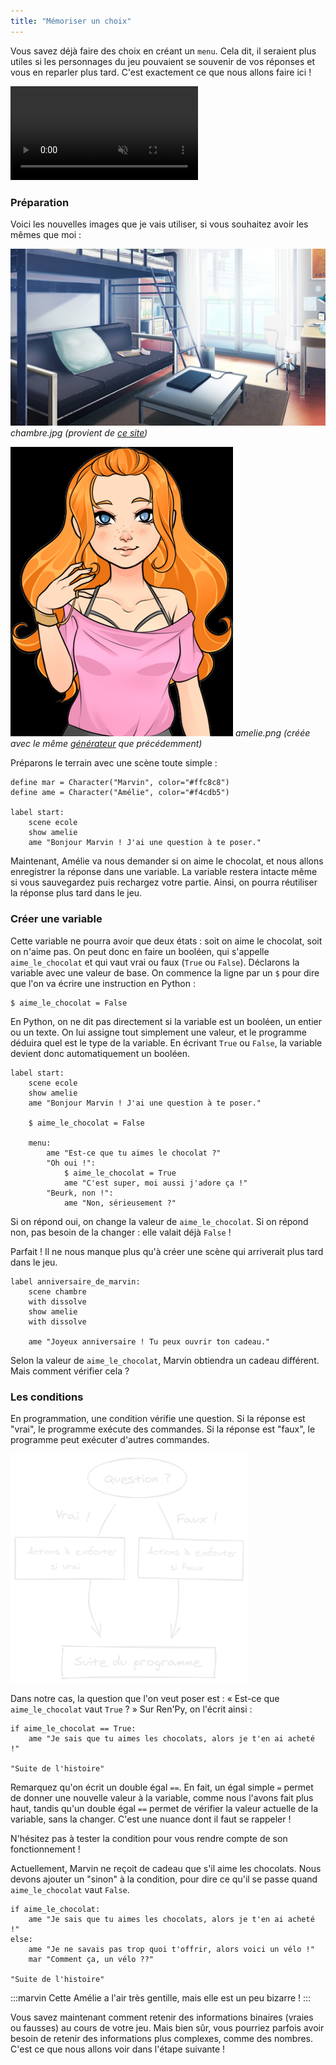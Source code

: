 ```yaml
---
title: "Mémoriser un choix"
---
```


Vous savez déjà faire des choix en créant un `menu`. Cela dit, il seraient plus utiles si les personnages du jeu pouvaient se souvenir de vos réponses et vous en reparler plus tard. C'est exactement ce que nous allons faire ici !

<video src="/videos/renpy/02-decouvrir-les-variables/demo.mp4" muted loop controls alt="Le résultat final de cette étape."></video>

### Préparation

Voici les nouvelles images que je vais utiliser, si vous souhaitez avoir les mêmes que moi :

![](./chambre.jpg)
*chambre.jpg (provient de [ce site](http://www7b.biglobe.ne.jp/~osumashi/free_bg.html))*

![](./amelie.png)
*amelie.png (créée avec le même [générateur](http://www.rinmarugames.com/playgame.php?game_link=witch-apprentice-creator) que précédemment)*

Préparons le terrain avec une scène toute simple :

```renpy
define mar = Character("Marvin", color="#ffc8c8")
define ame = Character("Amélie", color="#f4cdb5")

label start:
    scene ecole
    show amelie
    ame "Bonjour Marvin ! J'ai une question à te poser."
```

Maintenant, Amélie va nous demander si on aime le chocolat, et nous allons enregistrer la réponse dans une variable. La variable restera intacte même si vous sauvegardez puis rechargez votre partie. Ainsi, on pourra réutiliser la réponse plus tard dans le jeu.

### Créer une variable

Cette variable ne pourra avoir que deux états : soit on aime le chocolat, soit on n'aime pas. On peut donc en faire un booléen, qui s'appelle `aime_le_chocolat` et qui vaut vrai ou faux (`True` ou `False`). Déclarons la variable avec une valeur de base. On commence la ligne par un `$` pour dire que l'on va écrire une instruction en Python :

```renpy
$ aime_le_chocolat = False
```

En Python, on ne dit pas directement si la variable est un booléen, un entier ou un texte. On lui assigne tout simplement une valeur, et le programme déduira quel est le type de la variable. En écrivant `True` ou `False`, la variable devient donc automatiquement un booléen.

```renpy
label start:
    scene ecole
    show amelie
    ame "Bonjour Marvin ! J'ai une question à te poser."

    $ aime_le_chocolat = False

    menu:
        ame "Est-ce que tu aimes le chocolat ?"
        "Oh oui !":
            $ aime_le_chocolat = True
            ame "C'est super, moi aussi j'adore ça !"
        "Beurk, non !":
            ame "Non, sérieusement ?"
```

Si on répond oui, on change la valeur de `aime_le_chocolat`. Si on répond non, pas besoin de la changer : elle valait déjà `False` !

Parfait ! Il ne nous manque plus qu'à créer une scène qui arriverait plus tard dans le jeu.

```renpy
label anniversaire_de_marvin:
    scene chambre
    with dissolve
    show amelie
    with dissolve

    ame "Joyeux anniversaire ! Tu peux ouvrir ton cadeau."
```

Selon la valeur de `aime_le_chocolat`, Marvin obtiendra un cadeau différent. Mais comment vérifier cela ?

### Les conditions

En programmation, une condition vérifie une question. Si la réponse est "vrai", le programme exécute des commandes. Si la réponse est "faux", le programme peut exécuter d'autres commandes.

![Schéma d'une condition](./condition.png)

Dans notre cas, la question que l'on veut poser est : « Est-ce que `aime_le_chocolat` vaut `True` ? » Sur Ren'Py, on l'écrit ainsi :

```renpy
if aime_le_chocolat == True:
    ame "Je sais que tu aimes les chocolats, alors je t'en ai acheté !"

"Suite de l'histoire"
```

Remarquez qu'on écrit un double égal `==`. En fait, un égal simple `=` permet de donner une nouvelle valeur à la variable, comme nous l'avons fait plus haut, tandis qu'un double égal `==` permet de vérifier la valeur actuelle de la variable, sans la changer. C'est une nuance dont il faut se rappeler !

N'hésitez pas à tester la condition pour vous rendre compte de son fonctionnement !

Actuellement, Marvin ne reçoit de cadeau que s'il aime les chocolats. Nous devons ajouter un "sinon" à la condition, pour dire ce qu'il se passe quand `aime_le_chocolat` vaut `False`.

```renpy
if aime_le_chocolat:
    ame "Je sais que tu aimes les chocolats, alors je t'en ai acheté !"
else:
    ame "Je ne savais pas trop quoi t'offrir, alors voici un vélo !"
    mar "Comment ça, un vélo ??"

"Suite de l'histoire"
```

:::marvin
Cette Amélie a l'air très gentille, mais elle est un peu bizarre !
:::

Vous savez maintenant comment retenir des informations binaires (vraies ou fausses) au cours de votre jeu. Mais bien sûr, vous pourriez parfois avoir besoin de retenir des informations plus complexes, comme des nombres. C'est ce que nous allons voir dans l'étape suivante !
